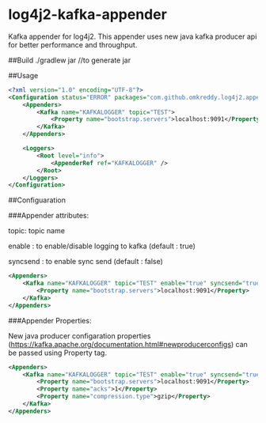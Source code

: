 # log4j2-kafka-appender
Kafka appender for log4j2. This appender uses new java kafka producer api for better performance and throughput. 

##Build
./gradlew jar //to generate jar

##Usage
```xml
<?xml version="1.0" encoding="UTF-8"?>
<Configuration status="ERROR" packages="com.github.omkreddy.log4j2.appender">
	<Appenders>
		<Kafka name="KAFKALOGGER" topic="TEST">
			<Property name="bootstrap.servers">localhost:9091</Property>
		</Kafka>
	</Appenders>

	<Loggers>
		<Root level="info">
			<AppenderRef ref="KAFKALOGGER" />
		</Root>
	</Loggers>
</Configuration>
```
##Configuaration

###Appender attributes:

topic: topic name

enable : to enable/disable logging to kafka (default : true)

syncsend : to enable sync send (default : false)

```xml
<Appenders>
	<Kafka name="KAFKALOGGER" topic="TEST" enable="true" syncsend="true">
		<Property name="bootstrap.servers">localhost:9091</Property>
	</Kafka>
</Appenders>
```

###Appender Properties:

New java producer configaration properties (https://kafka.apache.org/documentation.html#newproducerconfigs) can be passed using Property tag.


```xml
<Appenders>
	<Kafka name="KAFKALOGGER" topic="TEST" enable="true" syncsend="true">
		<Property name="bootstrap.servers">localhost:9091</Property>
		<Property name="acks">1</Property>
 		<Property name="compression.type">gzip</Property>
	</Kafka>
</Appenders>
```
